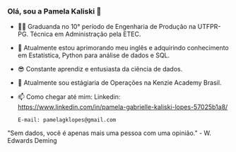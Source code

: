 ### Olá, sou a Pamela Kaliski 👋

- 👷‍♀️ Graduanda no 10° período de Engenharia de Produção na UTFPR-PG. Técnica em Administração pela ETEC.
- 🌱 Atualmente estou aprimorando meu inglês e adquirindo conhecimento em Estatística, Python para análise de dados e SQL.
- 😎 Constante aprendiz e entusiasta da ciência de dados.
- 💼 Atualmente sou estágiaria de Operações na Kenzie Academy Brasil.
- 📫 Como chegar até mim:
      Linkedin: https://www.linkedin.com/in/pamela-gabrielle-kaliski-lopes-57025b1a8/
      
      E-mail: pamelagklopes@gmail.com

"Sem dados, você é apenas mais uma pessoa com uma opinião." - W. Edwards Deming
